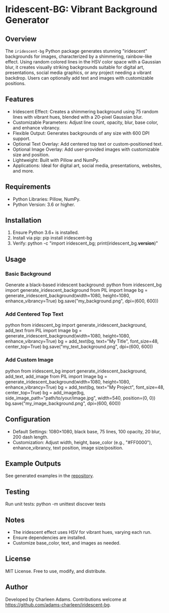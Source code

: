 # Iridescent-BG: Vibrant Background Generator

## Overview
The `iridescent-bg` Python package generates stunning "iridescent" backgrounds for images, characterized by a shimmering, rainbow-like effect. Using random colored lines in the HSV color space with a Gaussian blur, it creates visually striking backgrounds suitable for digital art, presentations, social media graphics, or any project needing a vibrant backdrop. Users can optionally add text and images with customizable positions.

## Features
- Iridescent Effect: Creates a shimmering background using 75 random lines with vibrant hues, blended with a 20-pixel Gaussian blur.
- Customizable Parameters: Adjust line count, opacity, blur, base color, and enhance vibrancy.
- Flexible Output: Generates backgrounds of any size with 600 DPI support.
- Optional Text Overlay: Add centered top text or custom-positioned text.
- Optional Image Overlay: Add user-provided images with customizable size and position.
- Lightweight: Built with Pillow and NumPy.
- Applications: Ideal for digital art, social media, presentations, websites, and more.

## Requirements
- Python Libraries: Pillow, NumPy.
- Python Version: 3.6 or higher.

## Installation
1. Ensure Python 3.6+ is installed.
2. Install via pip: pip install iridescent-bg
3. Verify: python -c "import iridescent_bg; print(iridescent_bg.__version__)"

## Usage
### Basic Background
Generate a black-based iridescent background:
   python
   from iridescent_bg import generate_iridescent_background
   from PIL import Image
   bg = generate_iridescent_background(width=1080, height=1080, enhance_vibrancy=True)
   bg.save("my_background.png", dpi=(600, 600))

### Add Centered Top Text
   python
   from iridescent_bg import generate_iridescent_background, add_text
   from PIL import Image
   bg = generate_iridescent_background(width=1080, height=1080, enhance_vibrancy=True)
   bg = add_text(bg, text="My Title", font_size=48, center_top=True)
   bg.save("my_text_background.png", dpi=(600, 600))

### Add Custom Image
   python
   from iridescent_bg import generate_iridescent_background, add_text, add_image
   from PIL import Image
   bg = generate_iridescent_background(width=1080, height=1080, enhance_vibrancy=True)
   bg = add_text(bg, text="My Project", font_size=48, center_top=True)
   bg = add_image(bg, side_image_path="path/to/your/image.jpg", width=540, position=(0, 0))
   bg.save("my_image_background.png", dpi=(600, 600))

## Configuration
- Default Settings: 1080×1080, black base, 75 lines, 100 opacity, 20 blur, 200 dash length.
- Customization: Adjust width, height, base_color (e.g., "#FF0000"), enhance_vibrancy, text position, image size/position.

## Example Outputs
See generated examples in the [repository](https://github.com/adams-charleen/iridescent-bg).

## Testing
Run unit tests: python -m unittest discover tests

## Notes
- The iridescent effect uses HSV for vibrant hues, varying each run.
- Ensure dependencies are installed.
- Customize base_color, text, and images as needed.

## License
MIT License. Free to use, modify, and distribute.

## Author
Developed by Charleen Adams. Contributions welcome at https://github.com/adams-charleen/iridescent-bg.
